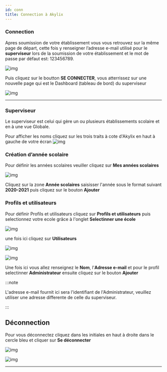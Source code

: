 ```yaml
---
id: conn
title: Connection à Akylix
---
```


### Connection

Apres soumission de votre établissement vous vous retrouvez sur la même page de départ, cette fois y renseigner l’adresse e-mail utilisé pour le **superviseur** lors de la soumission de votre établissement et le mot de passe par défaut est: 123456789.

![img](../static/img/connexionSuperviseur.png)

Puis cliquez sur le boutton **SE CONNECTER**, vous atterrissez sur une nouvelle page qui est le Dashboard (tableau de bord) du superviseur

![img](../static/img/Supetrviseur.PNG)

---

### Superviseur

Le superviseur est celui qui gère un ou plusieurs établissements scolaire et en à une vue Globale.

Pour afficher les noms cliquez sur les trois traits à cote d'Akylix en haut à gauche de votre écran
![img](../static/img/Deroulant.png)

### Création d’année scolaire

Pour définir les années scolaires veuiller cliquez sur **Mes années scolaires**

![img](../static/img/AnneeScolaire.PNG)

Cliquez sur la zone **Année scolaires** saisisser l'année sous le format suivant **2020-2021** puis cliquez sur le bouton **Ajouter**

### Profils et utilisateurs

Pour définir Profils et utilisateurs cliquez sur **Profils et utilisateurs** puis selectionnez votre ecole grâce à l'onglet **Selectinner une école**

![img](../static/img/ProfilUtilisateur1.png)

une fois ici cliquez sur **Utilisateurs**

![img](../static/img/ProfilUtilisateur2.png)

![img](../static/img/ProfilUtilisateur3.png)

Une fois ici vous allez renseignez le **Nom**,  l'**Adresse e-mail** et pour le profil selectinner  **Administrateur** ensuite cliquez sur le bouton **Ajouter**

:::note

L'adresse e-mail fournit ici sera l'identifiant de l'Administrateur, veuillez utiliser une adresse differente de celle du superviseur.

:::

## Déconnection
Pour vous déconnectez cliquez dans les initiales en haut à droite dans le cercle bleu et cliquer sur **Se déconnecter**

![img](../static/img/Deconnexion1.png)

![img](../static/img/Deconnexion2.png)

---